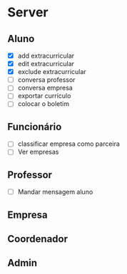 # Server

## Aluno
- [x] add extracurricular
- [x] edit extracurricular
- [x] exclude extracurricular
- [ ] conversa professor
- [ ] conversa empresa
- [ ] exportar currículo
- [ ] colocar o boletim

## Funcionário
- [ ] classificar empresa como parceira
- [ ] Ver empresas

## Professor
- [ ] Mandar mensagem aluno

## Empresa

## Coordenador

## Admin
